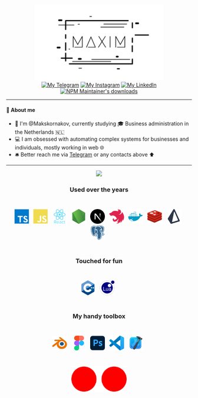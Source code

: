 <div id="header" align="center">
  <a href="https://darkforce.nl"><img src="./src/logoAnimated.svg" width="350"/></a>
</div>
<div align="center">
<a href="https://t.me/makskornakov">
  <img src="https://img.shields.io/static/v1?label=&message=Telegram&color=blue&?style=for-the-badge&logo=telegram" alt="My Telegram"/></a>
<a href="https://instagram.com/makskornakov">
<img src="https://img.shields.io/static/v1?label=&message=Instagram&color=blueviolet&?style=for-the-badge&logo=instagram" alt="My Instagram"/></a>
<a href="https://www.linkedin.com/in/makskornakov/">
<img src="https://img.shields.io/static/v1?label=&message=LinkedIn&color=informational&?style=for-the-badge&logo=LinkedIn" alt="My LinkedIn"/></a>
</div>
<div align="center">
<a href="https://www.npmjs.com/~makskornakov"><img alt="NPM Maintainer's downloads" src="https://img.shields.io/endpoint?url=https%3A%2F%2Fraw.githubusercontent.com%2Fmakskornakov%2Fgithub-readme-npm-downloads%2Fmaster%2Fstats.json"></a>
</div>

---

#### :space_invader: About me

- :vulcan_salute: I'm @Makskornakov, currently studying :mortar_board: Business administration in the Netherlands :netherlands:
- :computer: I am obsessed with automating complex systems for businesses and individuals, mostly working in web :globe_with_meridians:
- :bellhop_bell: Better reach me via [Telegram](https://t.me/makskornakov) or any contacts above :arrow_up:

---

<div align="center">
<img src="https://media2.giphy.com/media/jSKBmKkvo2dPQQtsR1/giphy.gif?cid=ecf05e471axerhdmbamhunbydqtf7mtwdwi7e8m6s7tiucsb&rid=giphy.gif&ct=s" width="150"/>
<br>
 <h3 align="center">Used over the years<h3>
<br>
<div align="center">
<a href="https://www.typescriptlang.org"><img src="https://raw.githubusercontent.com/devicons/devicon/1119b9f84c0290e0f0b38982099a2bd027a48bf1/icons/typescript/typescript-plain.svg" title="TypeScript" alt="TypeScript" width="40" height="40"/></a>&nbsp;&nbsp;
<a href="https://www.javascript.com"><img src="https://raw.githubusercontent.com/devicons/devicon/1119b9f84c0290e0f0b38982099a2bd027a48bf1/icons/javascript/javascript-plain.svg" title="JavaScript" alt="JavaScript" width="40" height="40"/></a>&nbsp;&nbsp;
<a href="https://reactjs.org"><img src="https://raw.githubusercontent.com/devicons/devicon/1119b9f84c0290e0f0b38982099a2bd027a48bf1/icons/react/react-original-wordmark.svg" title="react" alt="react" width="40" height="40"/></a>&nbsp;&nbsp;
<a href="https://nodejs.dev/en/"><img src="https://github.com/devicons/devicon/raw/refs/heads/master/icons/nodejs/nodejs-original.svg" title="NodeJs" alt="NodeJs" width="40" height="40"/></a>&nbsp;&nbsp;
<a href="https://nextjs.org"><img src="https://github.com/devicons/devicon/raw/refs/heads/master/icons/nextjs/nextjs-original.svg" title="Nextjs" alt="NEXTjs" width="40" height="40"/></a>&nbsp;&nbsp;
<a href="https://nestjs.com"><img src="https://github.com/devicons/devicon/raw/refs/heads/master/icons/nestjs/nestjs-original.svg" title="Nestjs" alt="Nestjs" width="40" height="40"/></a>&nbsp;&nbsp;
<a href="https://www.docker.com"><img src="https://github.com/devicons/devicon/raw/refs/heads/master/icons/docker/docker-plain.svg" title="Docker" alt="Docker" width="40" height="40"/></a>&nbsp;&nbsp;
<a href="https://redis.io"><img src="https://github.com/devicons/devicon/raw/refs/heads/master/icons/redis/redis-original.svg" title="Redis" alt="Redis" width="40" height="40"/></a>&nbsp;&nbsp;
<a href="https://www.prisma.io"><img src="https://github.com/devicons/devicon/raw/refs/heads/master/icons/prisma/prisma-original.svg" title="Prisma" alt="Prisma" width="40" height="40"/></a>&nbsp;&nbsp;
<a href="https://www.postgresql.org"><img src="https://github.com/devicons/devicon/raw/refs/heads/master/icons/postgresql/postgresql-plain.svg" title="PostgreSQL" alt="PostgreSQL" width="40" height="40"/></a>&nbsp;&nbsp;

</div>
<br>
 <h3 align="center">Touched for fun<h3>
<br>
<div align="center">
<a href="https://isocpp.org"><img src="https://github.com/devicons/devicon/raw/refs/heads/master/icons/cplusplus/cplusplus-original.svg" title="C++" alt="C++" width="40" height="40"/></a>&nbsp;&nbsp;
<a href="https://www.lua.org"><img src="https://github.com/devicons/devicon/raw/refs/heads/master/icons/lua/lua-original.svg" title="Lua" alt="Lua" width="40" height="40"/></a>&nbsp;&nbsp;
</div>

<br>
 <h3 align="center">My handy toolbox<h3>
<br>
<div align="center">
<a href="https://www.blender.org"><img src="https://github.com/devicons/devicon/raw/refs/heads/master/icons/blender/blender-original.svg" title="Blender" alt="Blender" width="40" height="40"/></a>&nbsp;&nbsp;
<a href="https://www.figma.com"><img src="https://github.com/devicons/devicon/raw/refs/heads/master/icons/figma/figma-original.svg" title="Figma" alt="Figma" width="40" height="40"/></a>&nbsp;&nbsp;
<a href="https://www.adobe.com/products/photoshop.html"><img src="https://github.com/devicons/devicon/raw/refs/heads/master/icons/photoshop/photoshop-original.svg" title="Photoshop" alt="Photoshop" width="40" height="40"/></a>&nbsp;&nbsp;
<a href="https://vscode.dev"><img src="https://github.com/devicons/devicon/raw/refs/heads/master/icons/vscode/vscode-original.svg" title="VScode" alt="VScode" width="40" height="40"/></a>&nbsp;&nbsp;
<a href="https://developer.apple.com/xcode/"><img src="https://github.com/devicons/devicon/raw/refs/heads/master/icons/xcode/xcode-original.svg" title="Xcode" alt="Xcode" width="40" height="40"/></a>&nbsp;&nbsp;
</div>
<br><br>

<img src="./src/logoClassic.svg" width="150" align="center"/>
